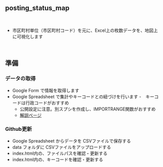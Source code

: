 ## posting_status_map

<br>

- 市区町村単位（市区町村コード）を元に、Excel上の枚数データを、地図上に可視化します

<br>

## 準備

### データの取得
- Google Form で情報を取得します
- Google Spreadsheet で集計やキーコードとの紐づけを行います
  -　キーコードは行政コードがおすすめ  
  - 公開設定に注意。別スプシを作成し、IMPORTRANGE関数がおすすめ
  - [解説ページ](https://roboma.io/blog/marketing/importrange-function-of-google-spreadsheet/)

### Github更新
- Google Spreadsheet からデータを CSVファイルで保存する
- data フォルダに CSVファイルをアップロードする
- index.html内の、ファイルパスを確認・更新する
- index.html内の、キーコードを確認・更新する

